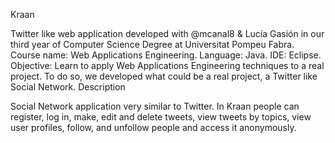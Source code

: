 Kraan

Twitter like web application developed with @mcanal8 & Lucía Gasión in our third year of Computer Science Degree at Universitat Pompeu Fabra.
Course name: Web Applications Engineering.
Language: Java.
IDE: Eclipse.
Objective: Learn to apply Web Applications Engineering techniques to a real project. To do so, we developed what could be a real project, a Twitter like Social Network.
Description

Social Network application very similar to Twitter. In Kraan people can register, log in, make, edit and delete tweets, view tweets by topics, view user profiles, follow, and unfollow people and access it anonymously.
